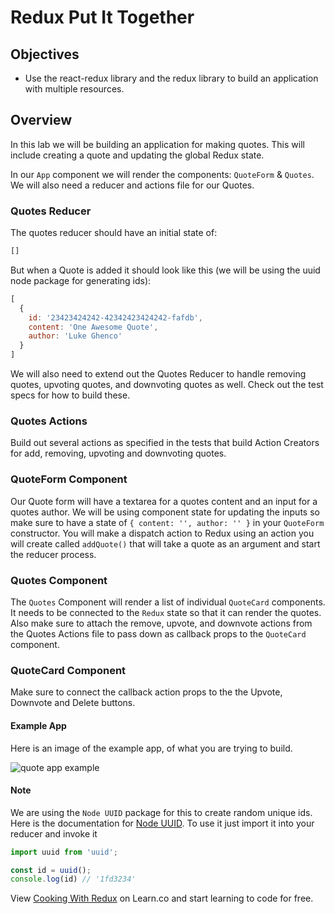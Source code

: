 # Redux Put It Together

## Objectives

- Use the react-redux library and the redux library to build an application with
  multiple resources.

## Overview

In this lab we will be building an application for making quotes. This will
include creating a quote and updating the global Redux state.

In our `App` component we will render the components: `QuoteForm` & `Quotes`. We
will also need a reducer and actions file for our Quotes.

### Quotes Reducer

The quotes reducer should have an initial state of:

```javascript
[]
```

But when a Quote is added it should look like this
(we will be using the uuid node package for generating ids):

```javascript
[
  {
    id: '23423424242-42342423424242-fafdb',
    content: 'One Awesome Quote',
    author: 'Luke Ghenco'
  }
]
```

We will also need to extend out the Quotes Reducer to handle removing quotes,
upvoting quotes, and downvoting quotes as well. Check out the test specs for how
to build these.

### Quotes Actions

Build out several actions as specified in the tests that build Action Creators
for add, removing, upvoting and downvoting quotes.

### QuoteForm Component

Our Quote form will have a textarea for a quotes content and an input for a
quotes author. We will be using component state for updating the inputs so make
sure to have a state of `{ content: '', author: '' }` in your `QuoteForm`
constructor. You will make a dispatch action to Redux using an action you will
create called `addQuote()` that will take a quote as an argument and start the
reducer process.

### Quotes Component

The `Quotes` Component will render a list of individual `QuoteCard` components.
It needs to be connected to the `Redux` state so that it can render the quotes.
Also make sure to attach the remove, upvote, and downvote actions from the
Quotes Actions file to pass down as callback props to the `QuoteCard` component.

### QuoteCard Component

Make sure to connect the callback action props to the the Upvote, Downvote and
Delete buttons.

#### Example App

Here is an image of the example app, of what you are trying to build.

![quote app example](https://s3-us-west-2.amazonaws.com/curriculum-content/web-development/react/quote-app-image.png)

#### Note

We are using the `Node UUID` package for this to create random unique ids. Here
is the documentation for [Node UUID](https://github.com/kelektiv/node-uuid). To
use it just import it into your reducer and invoke it

```javascript
import uuid from 'uuid';

const id = uuid();
console.log(id) // '1fd3234'
```

<p class='util--hide'>View <a href='https://learn.co/lessons/cooking-with-redux'>Cooking With Redux</a> on Learn.co and start learning to code for free.</p>
